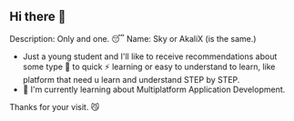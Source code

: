 ## Hi there 👋
Description: Only and one. 😴  Name: Sky or AkaliX (is the same.)

  -  Just a young student and I'll like to receive recommendations about some type 🤔 to quick ⚡ learning or easy to understand to learn, like platform that need u learn and understand STEP by STEP.
  -  🌱 I'm currently learning about Multiplatform Application Development.

Thanks for your visit. 😼
<!--
**TheSky189/TheSky189** is a ✨ _special_ ✨ repository because its `README.md` (this file) appears on your GitHub profile.
Here are some ideas to get you started:

- 🔭 I’m currently working on ...
- 🌱 I’m currently learning ...
- 👯 I’m looking to collaborate on ...
- 🤔 I’m looking for help with ...
- 💬 Ask me about ...
- 📫 How to reach me: ...
- 😄 Pronouns: ...
- ⚡ Fun fact: ...
-->
